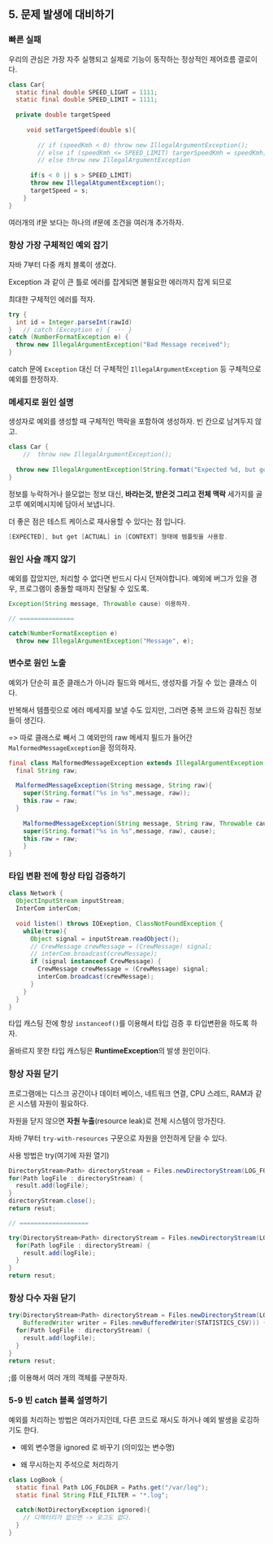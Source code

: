 ## 5. 문제 발생에 대비하기



### 빠른 실패

우리의 관심은 가장 자주 실행되고 실제로 기능이 동작하는 정상적인 제어흐름 결로이다.

```java
class Car{
  static final double SPEED_LIGHT = 1111;
  static final double SPEED_LIMIT = 1111;
  
  private double targetSpeed
    
     void setTargetSpeed(double s){
    
    	// if (speedKmh < 0) throw new IllegalArgumentException();
    	// else if (speedKmh <= SPEED_LIMIT) targerSpeedKmh = speedKmh;
    	// else throw new IllegalArgumentException
    
      if(s < 0 || s > SPEED_LIMIT)
      throw new IllegalAtgumentException();
      targetSpeed = s;
    }
}
```

여러개의 if문 보다는 하나의 if문에 조건을 여러개 추가하자.



### 항상 가장 구체적인 예외 잡기

자바 7부터 다중 캐치 블록이 생겼다. 

Exception 과 같이 큰 틀로 에러를 잡게되면 불필요한 에러까지 잡게 되므로 

최대한 구체적인 에러를 적자. 

```java
try {
  int id = Integer.parseInt(rawId)
}	// catch (Exception e) { ··· } 
catch (NumberFormatException e) {
  throw new IllegalArgumentException("Bad Message received");
}
```

catch 문에 `Exception` 대신 더 구체적인 `IllegalArgumentException`	등 구체적으로 예외를 한정하자.



### 메세지로 원인 설명 

생성자로 예외를 생성할 때 구체적인 맥락을 포함하여 생성하자. 빈 칸으로 남겨두지 않고.

```java
class Car {
	//  throw new IllegalArgumentException();
  
  throw new IllegalArgumentException(String.format("Expected %d, but got $d chatacters in '%s' ", Transmission.MESSAGE_LENGTH, rawMessage.length(),rawMessage));
}
```

정보를 누락하거나 쓸모없는 정보 대신,  **바라는것, 받은것 그리고 전체 맥락** 세가지를 골고루 예외메시지에 담아서 보냅니다.

더 좋은 점은 테스트 케이스로 재사용할 수 있다는 점 입니다. 

```java
[EXPECTED], but get [ACTUAL] in [CONTEXT] 형태에 템플릿을 사용함.
```



### 원인 사슬 깨지 않기

예외를 잡았지만, 처리할 수 없다면 반드시 다시 던져야합니다. 예외에 버그가 있을 경우, 프로그램이 충돌할 때까지 전달될 수 있도록. 

```java 
Exception(String message, Throwable cause) 이용하자.

// ===============

catch(NumberFormatException e)
  throw new IllegalArgumentException("Message", e);
```



### 변수로 원인 노출

예외가 단순히 표준 클래스가 아니라 필드와 메서드, 생성자를 가질 수 있는 클래스 이다.

반복해서 템플릿으로 에러 메세지를 보낼 수도 있지만, 그러면 중복 코드와 감춰진 정보들이 생긴다.

=> 따로 클래스로 빼서 그 예외만의 raw 메세지 필드가 들어간 `MalformedMessageException`을 정의하자.

```java 
final class MalformedMessageException extends IllegalArgumentException {
  final String raw;
  
  MalformedMessageException(String message, String raw){
    super(String.format("%s in %s",message, raw));
    this.raw = raw;
  }
  
	MalformedMessageException(String message, String raw, Throwable cause){
    super(String.format("%s in %s",message, raw), cause);
    this.raw = raw;
	}
}
```



### 타입 변환 전에 항상 타입 검증하기

```java
class Network {
  ObjectInputStream inputStream;
  InterCom interCom;
  
  void listen() throws IOExeption, ClassNotFoundException {
    while(true){
      Object signal = inputStream.readObject();
      // CrewMessage crewMessage = (CrewMessage) signal;
      // interCom.broadcast(crewMessage);
      if (signal instanceof CrewMessage) {
        CrewMessage crewMessage = (CrewMessage) signal;
        interCom.broadcast(crewMessage);
      }
    }
  }
}
```

타입 캐스팅 전에 항상 `instanceof()`를 이용해서 타입 검증 후 타입변환을 하도록 하자.

올바르지 못한 타입 캐스팅은 **RuntimeException**의 발생 원인이다.



### 항상 자원 닫기

프로그램에는 디스크 공간이나 데이터 베이스, 네트워크 연결, CPU 스레드, RAM과 같은 시스템 자원이 필요하다. 

자원을 닫지 않으면 **자원 누출**(resource leak)로 전체 시스템이 망가진다. 

자바 7부터 `try-with-resources` 구문으로 자원을 안전하게 닫을 수 있다. 

사용 방법은 try(여기에 자원 열기)

```java
DirectoryStream<Path> directoryStream = Files.newDirectoryStream(LOG_FOLDER,FILE_FILTER))
for(Path logFile : directoryStream) {
  result.add(logFile);
}
directoryStream.close();
return resut;

// ===================

try(DirectoryStream<Path> directoryStream = Files.newDirectoryStream(LOG_FOLDER,FILE_FILTER)) {
  for(Path logFile : directoryStream) {
    result.add(logFile);
  }
}
return resut;
```



### 항상 다수 자원 닫기

```java
try(DirectoryStream<Path> directoryStream = Files.newDirectoryStream(LOG_FOLDER,FILE_FILTER; 
    BufferedWriter writer = Files.newBufferedWriter(STATISTICS_CSV))) {
  for(Path logFile : directoryStream) {
    result.add(logFile);
  }
}
return resut;
```

;를 이용해서 여러 개의 객체를 구분하자.



### 5-9 빈 catch 블록 설명하기 

예외를 처리하는 방법은 여러가지인데, 다른 코드로 재시도 하거나 예외 발생을 로깅하기도 한다. 

* 예외 변수명을 ignored 로 바꾸기 (의미있는 변수명)

* 왜 무시하는지 주석으로 처리하기

```java
class LogBook {
  static final Path LOG_FOLDER = Paths.get("/var/log");
  static final String FILE_FILTER = "*.log";
  
  catch(NotDirectoryException ignored){
    // 디렉터리가 없으면 -> 로그도 없다. 
  }
}
```

